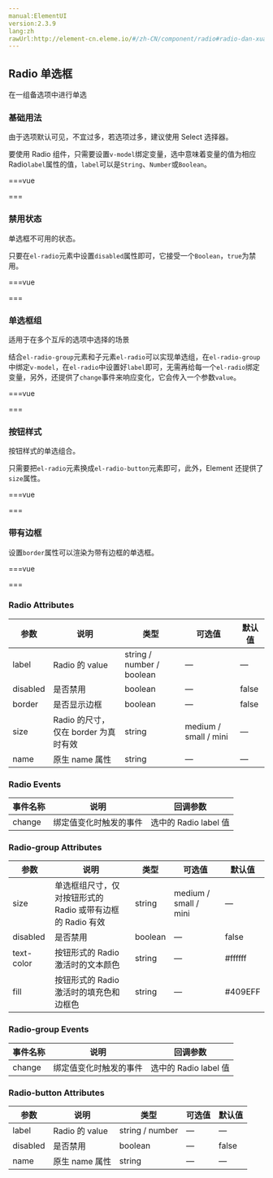 ```yaml
---
manual:ElementUI
version:2.3.9
lang:zh
rawUrl:http://element-cn.eleme.io/#/zh-CN/component/radio#radio-dan-xuan-kuang
---
```



## Radio 单选框<a name="radio-dan-xuan-kuang"></a>


在一组备选项中进行单选


### 基础用法<a name="ji-chu-yong-fa"></a>


由于选项默认可见，不宜过多，若选项过多，建议使用 Select 选择器。



要使用 Radio 组件，只需要设置`v-model`绑定变量，选中意味着变量的值为相应 Radio`label`属性的值，`label`可以是`String`、`Number`或`Boolean`。




===vue
<template><div>

  <el-radio v-model="radio" label="1">备选项</el-radio>
  <el-radio v-model="radio" label="2">备选项</el-radio>

</div></template>


<script>
module.exports =  {
    data () {
      return {
        radio: '1'
      };
    }
  }
</script>


===






### 禁用状态<a name="jin-yong-zhuang-tai"></a>


单选框不可用的状态。



只要在`el-radio`元素中设置`disabled`属性即可，它接受一个`Boolean`，`true`为禁用。




===vue
<template><div>

  <el-radio disabled v-model="radio1" label="禁用">备选项</el-radio>
  <el-radio disabled v-model="radio1" label="选中且禁用">备选项</el-radio>

</div></template>


<script>
module.exports =  {
    data () {
      return {
        radio1: '选中且禁用'
      };
    }
  }
</script>


===






### 单选框组<a name="dan-xuan-kuang-zu"></a>


适用于在多个互斥的选项中选择的场景



结合`el-radio-group`元素和子元素`el-radio`可以实现单选组，在`el-radio-group`中绑定`v-model`，在`el-radio`中设置好`label`即可，无需再给每一个`el-radio`绑定变量，另外，还提供了`change`事件来响应变化，它会传入一个参数`value`。




===vue
<template><div>

  <el-radio-group v-model="radio2">
    <el-radio :label="3">备选项</el-radio>
    <el-radio :label="6">备选项</el-radio>
    <el-radio :label="9">备选项</el-radio>
  </el-radio-group>

</div></template>


<script>
module.exports =  {
    data () {
      return {
        radio2: 3
      };
    }
  }
</script>


===






### 按钮样式<a name="an-niu-yang-shi"></a>


按钮样式的单选组合。



只需要把`el-radio`元素换成`el-radio-button`元素即可，此外，Element 还提供了`size`属性。




===vue
<template><div>

  <div>
    <el-radio-group v-model="radio3">
      <el-radio-button label="上海"></el-radio-button>
      <el-radio-button label="北京"></el-radio-button>
      <el-radio-button label="广州"></el-radio-button>
      <el-radio-button label="深圳"></el-radio-button>
    </el-radio-group>
  </div>
  <div style="margin-top: 20px">
    <el-radio-group v-model="radio4" size="medium">
      <el-radio-button label="上海" ></el-radio-button>
      <el-radio-button label="北京"></el-radio-button>
      <el-radio-button label="广州"></el-radio-button>
      <el-radio-button label="深圳"></el-radio-button>
    </el-radio-group>
  </div>
  <div style="margin-top: 20px">
    <el-radio-group v-model="radio5" size="small">
      <el-radio-button label="上海"></el-radio-button>
      <el-radio-button label="北京" disabled ></el-radio-button>
      <el-radio-button label="广州"></el-radio-button>
      <el-radio-button label="深圳"></el-radio-button>
    </el-radio-group>
  </div>
  <div style="margin-top: 20px">
    <el-radio-group v-model="radio6" disabled size="mini">
      <el-radio-button label="上海"></el-radio-button>
      <el-radio-button label="北京"></el-radio-button>
      <el-radio-button label="广州"></el-radio-button>
      <el-radio-button label="深圳"></el-radio-button>
    </el-radio-group>
  </div>

</div></template>


<script>
module.exports =  {
    data () {
      return {
        radio3: '上海',
        radio4: '上海',
        radio5: '上海',
        radio6: '上海'
      };
    }
  }
</script>


===






### 带有边框<a name="dai-you-bian-kuang"></a>


设置`border`属性可以渲染为带有边框的单选框。




===vue
<template><div>

  <div>
    <el-radio v-model="radio7" label="1" border>备选项1</el-radio>
    <el-radio v-model="radio7" label="2" border>备选项2</el-radio>
  </div>
  <div style="margin-top: 20px">
    <el-radio v-model="radio8" label="1" border size="medium">备选项1</el-radio>
    <el-radio v-model="radio8" label="2" border size="medium">备选项2</el-radio>
  </div>
  <div style="margin-top: 20px">
    <el-radio-group v-model="radio9" size="small">
      <el-radio label="1" border>备选项1</el-radio>
      <el-radio label="2" border disabled>备选项2</el-radio>
    </el-radio-group>
  </div>
  <div style="margin-top: 20px">
    <el-radio-group v-model="radio10" size="mini" disabled>
      <el-radio label="1" border>备选项1</el-radio>
      <el-radio label="2" border>备选项2</el-radio>
    </el-radio-group>
  </div>

</div></template>


<script>
module.exports =  {
    data () {
      return {
        radio7: '1',
        radio8: '1',
        radio9: '1',
        radio10: '1'
      };
    }
  }
</script>


===






### Radio Attributes<a name="radio-attributes"></a>
参数 | 说明 | 类型 | 可选值 | 默认值 
 ---  |  ---  |  ---  |  ---  |  ---  | 
label | Radio 的 value | string / number / boolean | — | — 
disabled | 是否禁用 | boolean | — | false 
border | 是否显示边框 | boolean | — | false 
size | Radio 的尺寸，仅在 border 为真时有效 | string | medium / small / mini | — 
name | 原生 name 属性 | string | — | — 


### Radio Events<a name="radio-events"></a>
事件名称 | 说明 | 回调参数 
 ---  |  ---  |  ---  | 
change | 绑定值变化时触发的事件 | 选中的 Radio label 值 


### Radio-group Attributes<a name="radio-group-attributes"></a>
参数 | 说明 | 类型 | 可选值 | 默认值 
 ---  |  ---  |  ---  |  ---  |  ---  | 
size | 单选框组尺寸，仅对按钮形式的 Radio 或带有边框的 Radio 有效 | string | medium / small / mini | — 
disabled | 是否禁用 | boolean | — | false 
text-color | 按钮形式的 Radio 激活时的文本颜色 | string | — | #ffffff 
fill | 按钮形式的 Radio 激活时的填充色和边框色 | string | — | #409EFF 


### Radio-group Events<a name="radio-group-events"></a>
事件名称 | 说明 | 回调参数 
 ---  |  ---  |  ---  | 
change | 绑定值变化时触发的事件 | 选中的 Radio label 值 


### Radio-button Attributes<a name="radio-button-attributes"></a>
参数 | 说明 | 类型 | 可选值 | 默认值 
 ---  |  ---  |  ---  |  ---  |  ---  | 
label | Radio 的 value | string / number | — | — 
disabled | 是否禁用 | boolean | — | false 
name | 原生 name 属性 | string | — | — 

